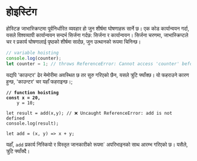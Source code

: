 # होइस्टिंग

होस्टिङ जाभास्क्रिप्टमा पूर्वनिर्धारित व्यवहार हो जुन शीर्षमा घोषणाहरू सार्ने छ।  एक कोड कार्यान्वयन गर्दा, यसले विश्वव्यापी कार्यान्वयन सन्दर्भ सिर्जना गर्दछ: सिर्जना र कार्यान्वयन।  सिर्जना चरणमा, जाभास्क्रिप्टले चर र प्रकार्य घोषणालाई पृष्ठको शीर्षमा सार्दछ, जुन उत्थानको रूपमा चिनिन्छ।

```javascript
// variable hoisting
console.log(counter);
let counter = 1; // throws ReferenceError: Cannot access 'counter' before initialization
```

यद्यपि 'काउन्टर' ढेर मेमोरीमा अवस्थित छ तर सुरु गरिएको छैन, यसले त्रुटि फ्याँक्छ। यो फहराउने कारण हुन्छ, 'काउन्टर' चर यहाँ फहराइन्छ।;

<pre class="language-javascript"><code class="lang-javascript"><strong>// function hoisting
</strong><strong>const x = 20,
</strong>    y = 10;

let result = add(x,y); // ❌ Uncaught ReferenceError: add is not defined
console.log(result);

let add = (x, y) => x + y;
</code></pre>

यहाँ, `add` प्रकार्य निस्कियो र विस्तृत जानकारीको रूपमा` अपरिभाइनको साथ आरम्भ गरिएको छ। यसैले, त्रुटि फ्याँक्दै।
